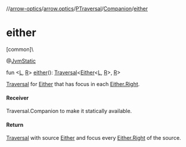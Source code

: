 //[arrow-optics](../../../../index.md)/[arrow.optics](../../index.md)/[PTraversal](../index.md)/[Companion](index.md)/[either](either.md)

# either

[common]\

@[JvmStatic](https://kotlinlang.org/api/latest/jvm/stdlib/kotlin.jvm/-jvm-static/index.html)

fun &lt;[L](either.md), [R](either.md)&gt; [either](either.md)(): [Traversal](../../index.md#153853783%2FClasslikes%2F-617900156)&lt;[Either](../../../../../arrow-core/arrow-core/arrow.core/-either/index.md)&lt;[L](either.md), [R](either.md)&gt;, [R](either.md)&gt;

[Traversal](../../index.md#153853783%2FClasslikes%2F-617900156) for [Either](../../../../../arrow-core/arrow-core/arrow.core/-either/index.md) that has focus in each [Either.Right](../../../../../arrow-core/arrow-core/arrow.core/-either/-right/index.md).

#### Receiver

Traversal.Companion to make it statically available.

#### Return

[Traversal](../../index.md#153853783%2FClasslikes%2F-617900156) with source [Either](../../../../../arrow-core/arrow-core/arrow.core/-either/index.md) and focus every [Either.Right](../../../../../arrow-core/arrow-core/arrow.core/-either/-right/index.md) of the source.
